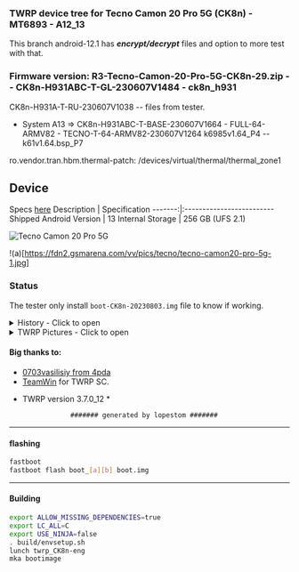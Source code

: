 ### TWRP device tree for Tecno Camon 20 Pro 5G (CK8n) - MT6893 - A12_13

This branch android-12.1 has ***encrypt/decrypt*** files and option to more test with that. 

### Firmware version: R3-Tecno-Camon-20-Pro-5G-CK8n-29.zip -- CK8n-H931ABC-T-GL-230607V1484 - ck8n_h931
CK8n-H931A-T-RU-230607V1038 -- files from tester.

- System A13 => CK8n-H931ABC-T-BASE-230607V1664 - FULL-64-ARMV82 - TECNO-T-64-ARMV82-230607V1264
k6985v1.64_P4 -- k61v1.64.bsp_P7

ro.vendor.tran.hbm.thermal-patch: /devices/virtual/thermal/thermal_zone1

## Device

Specs [here](https://www.gsmarena.com/tecno_camon_20_pro_5g-12255.php)
Description | Specification
-------:|:-------------------------
Shipped Android Version | 13
Internal Storage | 256 GB (UFS 2.1)

![Tecno Camon 20 Pro 5G](https://cdn-files.kimovil.com/default/0008/73/thumb_772302_default_big.jpg)


!(a)[https://fdn2.gsmarena.com/vv/pics/tecno/tecno-camon20-pro-5g-1.jpg]

### Status

The tester only install `boot-CK8n-20230803.img` file to know if working.
<details><summary>History - Click to open</summary>
<p>
Some tests was made:

### First img Test

* Initial DT: 2023-08-02
   Compiled img file 2023-08-02 and tested in 2023-08-03

- MT6893 - A12_13
  - Status: booted??
  - [?] booted

   - boot-CK8n-20230803.img => Working?? Not working?
  - [?] Working

</p>
</details>

<details><summary>TWRP Pictures - Click to open</summary>
<p>

![Mount Storages](https://github.com/lopestom/) ![Data Decrypted](https://github.com/lopestom/g) ![Mount Partitions](https://github.com/lopestom/) ![Mount Partitions 1](https://github.com/lopestom/)
![SS data_media](https://github.com/lopestom/)
![Data Partition](https://github.com/lopestom/)

</p>
</details>

#### Big thanks to:

- [0703vasilisiy from 4pda](https://4pda.to/forum/index.php?showuser=5449629)
- [TeamWin](https://github.com/TeamWin) for TWRP SC.
* TWRP version 3.7.0_12 *

                  ####### generated by lopestom #######
-----
#### flashing

```bash
fastboot
fastboot flash boot_[a][b] boot.img
```

-----
#### Building

```bash
export ALLOW_MISSING_DEPENDENCIES=true
export LC_ALL=C
export USE_NINJA=false
. build/envsetup.sh
lunch twrp_CK8n-eng
mka bootimage
```

